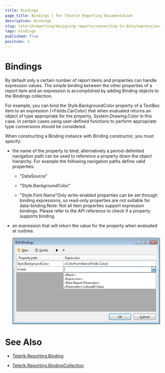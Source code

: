 ```yaml
---
title: Bindings
page_title: Bindings | for Telerik Reporting Documentation
description: Bindings
slug: telerikreporting/designing-reports/connecting-to-data/expressions/using-expressions/bindings
tags: bindings
published: True
position: 3
---
```


# Bindings



By default only a certain number of report items and properties can handle expression values. The simple binding between the other properties of a report item and an expression is accomplished by adding Binding objects to the Bindings collection.

For example, you can bind the Style.BackgroundColor property of a TextBox item to an expression (=Fields.CarColor) that when evaluated returns an object of type appropriate for the property, System.Drawing.Color in this case. In certain cases using user-defined functions to perform appropriate type conversions should be considered. 

When constructing a Binding instance with Binding constructor, you must specify:

* the name of the property to bind; alternatively a period-delimited               navigation path can be used to reference a property down the object               hierarchy. For example the following navigation paths define valid               properties:

   + "DataSource"

   + "Style.BackgroundColor"

   + "Style.Font.Name"Only write-enabled properties can be set through binding             expressions, so read-only properties are not suitable for             data-binding.Note: Not all item properties support expression bindings.             Please refer to the API reference to check if a property              supports binding.

* an expression that will return the value for the property when evaluated at runtime.  

  ![](images/UI/Bindings.png)

# See Also

 * [Telerik.Reporting.Binding](/reporting/api/Telerik.Reporting.Binding) 

 * [Telerik.Reporting.BindingCollection](/reporting/api/Telerik.Reporting.BindingCollection) 
